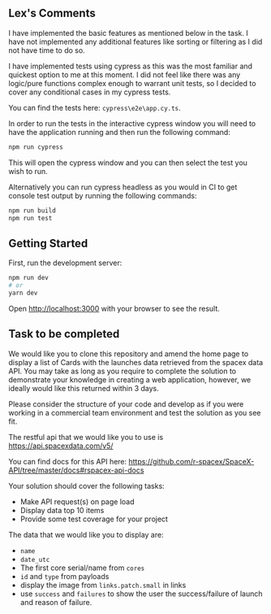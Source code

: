 ## Lex's Comments

I have implemented the basic features as mentioned below in the task. I have not implemented any additional features like sorting or filtering as I did not have time to do so.

I have implemented tests using cypress as this was the most familiar and quickest option to me at this moment. I did not feel like there was any logic/pure functions complex enough to warrant unit tests, so I decided to cover any conditional cases in my cypress tests.

You can find the tests here: ```cypress\e2e\app.cy.ts```.

In order to run the tests in the interactive cypress window you will need to have the application running and then run the following command:

```bash
npm run cypress
```

This will open the cypress window and you can then select the test you wish to run.

Alternatively you can run cypress headless as you would in CI to get console test output by running the following commands:

```bash
npm run build
npm run test
```

## Getting Started

First, run the development server:

```bash
npm run dev
# or
yarn dev
```

Open [http://localhost:3000](http://localhost:3000) with your browser to see the result.

## Task to be completed
We would like you to clone this repository and amend the home page to display a list of Cards with the launches data retrieved from the spacex data API. You may take as long as you require to complete the solution to demonstrate your knowledge in creating a web application, however, we ideally would like this returned within 3 days.

Please consider the structure of your code and develop as if you were working in a commercial team environment and test the solution as you see fit.

The restful api that we would like you to use is https://api.spacexdata.com/v5/

You can find docs for this API here: https://github.com/r-spacex/SpaceX-API/tree/master/docs#rspacex-api-docs

Your solution should cover the following tasks:
- Make API request(s) on page load
- Display data top 10 items
- Provide some test coverage for your project

The data that we would like you to display are:
- `name`
- `date_utc`
- The first core serial/name from `cores`
- `id` and `type` from payloads
- display the image from `links.patch.small` in links
- use `success` and `failures` to show the user the success/failure of launch and reason of failure.
